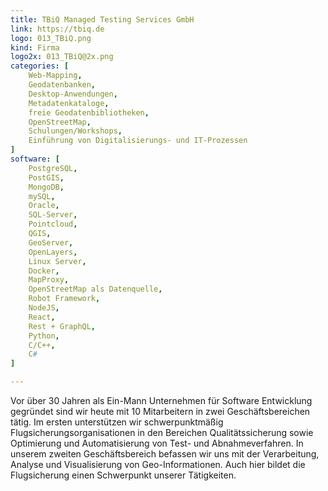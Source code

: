 ```yaml
---
title: TBiQ Managed Testing Services GmbH
link: https://tbiq.de
logo: 013_TBiQ.png
kind: Firma
logo2x: 013_TBiQ@2x.png
categories: [
    Web-Mapping,
    Geodatenbanken,
    Desktop-Anwendungen,
    Metadatenkataloge,
    freie Geodatenbibliotheken,
    OpenStreetMap,
    Schulungen/Workshops,
	Einführung von Digitalisierungs- und IT-Prozessen
]
software: [
    PostgreSQL, 
	PostGIS, 
	MongoDB, 
	mySQL, 
	Oracle, 
	SQL-Server, 
	Pointcloud, 
	QGIS, 
	GeoServer, 
	OpenLayers, 
	Linux Server, 
	Docker, 
	MapProxy,
	OpenStreetMap als Datenquelle, 
	Robot Framework,
	NodeJS, 
	React, 
	Rest + GraphQL, 
	Python, 
	C/C++, 
	C#
]

---
```


Vor über 30 Jahren als Ein-Mann Unternehmen für Software Entwicklung gegründet sind wir heute mit 10 Mitarbeitern in zwei Geschäftsbereichen tätig. 
Im ersten unterstützen wir schwerpunktmäßig Flugsicherungsorganisationen in den Bereichen Qualitätssicherung sowie Optimierung und Automatisierung von Test- und Abnahmeverfahren. In unserem zweiten Geschäftsbereich befassen wir uns mit der Verarbeitung, Analyse und Visualisierung von Geo-Informationen. Auch hier bildet die Flugsicherung einen Schwerpunkt unserer Tätigkeiten.

